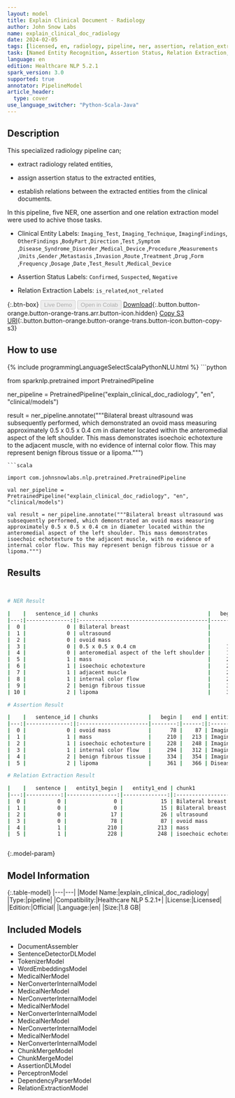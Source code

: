 ```yaml
---
layout: model
title: Explain Clinical Document - Radiology
author: John Snow Labs
name: explain_clinical_doc_radiology
date: 2024-02-05
tags: [licensed, en, radiology, pipeline, ner, assertion, relation_extraction]
task: [Named Entity Recognition, Assertion Status, Relation Extraction, Pipeline Healthcare]
language: en
edition: Healthcare NLP 5.2.1
spark_version: 3.0
supported: true
annotator: PipelineModel
article_header:
  type: cover
use_language_switcher: "Python-Scala-Java"
---
```


## Description

This specialized radiology pipeline can;

- extract radiology related entities,

- assign assertion status to the extracted entities,

- establish relations between the extracted entities from the clinical documents.

In this pipeline, five NER, one assertion and one relation extraction model were used to achive those tasks.

- Clinical Entity Labels: `Imaging_Test`, `Imaging_Technique`, `ImagingFindings`, `OtherFindings` ,`BodyPart` ,`Direction` ,`Test` ,`Symptom` ,`Disease_Syndrome_Disorder` ,`Medical_Device` ,`Procedure` ,`Measurements` ,`Units` ,`Gender` ,`Metastasis` ,`Invasion` ,`Route` ,`Treatment` ,`Drug` ,`Form` ,`Frequency` ,`Dosage` ,`Date` ,`Test_Result` ,`Medical_Device`

- Assertion Status Labels: `Confirmed`, `Suspected`, `Negative`

- Relation Extraction Labels: `is_related`,`not_related`

{:.btn-box}
<button class="button button-orange" disabled>Live Demo</button>
<button class="button button-orange" disabled>Open in Colab</button>
[Download](https://s3.amazonaws.com/auxdata.johnsnowlabs.com/clinical/models/explain_clinical_doc_radiology_en_5.2.1_3.0_1707126709129.zip){:.button.button-orange.button-orange-trans.arr.button-icon.hidden}
[Copy S3 URI](s3://auxdata.johnsnowlabs.com/clinical/models/explain_clinical_doc_radiology_en_5.2.1_3.0_1707126709129.zip){:.button.button-orange.button-orange-trans.button-icon.button-copy-s3}

## How to use



<div class="tabs-box" markdown="1">
{% include programmingLanguageSelectScalaPythonNLU.html %}
```python

from sparknlp.pretrained import PretrainedPipeline

ner_pipeline = PretrainedPipeline("explain_clinical_doc_radiology", "en", "clinical/models")

result = ner_pipeline.annotate("""Bilateral breast ultrasound was subsequently performed, which demonstrated an ovoid mass measuring approximately 0.5 x 0.5 x 0.4 cm in diameter located within the anteromedial aspect of the left shoulder. This mass demonstrates isoechoic echotexture to the adjacent muscle, with no evidence of internal color flow. This may represent benign fibrous tissue or a lipoma.""")

```
```scala

import com.johnsnowlabs.nlp.pretrained.PretrainedPipeline

val ner_pipeline = PretrainedPipeline("explain_clinical_doc_radiology", "en", "clinical/models")

val result = ner_pipeline.annotate("""Bilateral breast ultrasound was subsequently performed, which demonstrated an ovoid mass measuring approximately 0.5 x 0.5 x 0.4 cm in diameter located within the anteromedial aspect of the left shoulder. This mass demonstrates isoechoic echotexture to the adjacent muscle, with no evidence of internal color flow. This may represent benign fibrous tissue or a lipoma.""")

```
</div>

## Results

```bash


# NER Result

|    |   sentence_id | chunks                                   |   begin |   end | entities                  |
|---:|--------------:|:-----------------------------------------|--------:|------:|:--------------------------|
|  0 |             0 | Bilateral breast                         |       0 |    15 | BodyPart                  |
|  1 |             0 | ultrasound                               |      17 |    26 | Imaging_Test              |
|  2 |             0 | ovoid mass                               |      78 |    87 | ImagingFindings           |
|  3 |             0 | 0.5 x 0.5 x 0.4 cm                       |     113 |   130 | Measurements              |
|  4 |             0 | anteromedial aspect of the left shoulder |     163 |   202 | BodyPart                  |
|  5 |             1 | mass                                     |     210 |   213 | ImagingFindings           |
|  6 |             1 | isoechoic echotexture                    |     228 |   248 | ImagingFindings           |
|  7 |             1 | adjacent muscle                          |     257 |   271 | BodyPart                  |
|  8 |             1 | internal color flow                      |     294 |   312 | ImagingFindings           |
|  9 |             2 | benign fibrous tissue                    |     334 |   354 | ImagingFindings           |
| 10 |             2 | lipoma                                   |     361 |   366 | Disease_Syndrome_Disorder |

# Assertion Result

|    |   sentence_id | chunks                |   begin |   end | entities                  | assertion   |
|---:|--------------:|:----------------------|--------:|------:|:--------------------------|:------------|
|  0 |             0 | ovoid mass            |      78 |    87 | ImagingFindings           | Confirmed   |
|  1 |             1 | mass                  |     210 |   213 | ImagingFindings           | Confirmed   |
|  2 |             1 | isoechoic echotexture |     228 |   248 | ImagingFindings           | Confirmed   |
|  3 |             1 | internal color flow   |     294 |   312 | ImagingFindings           | Negative    |
|  4 |             2 | benign fibrous tissue |     334 |   354 | ImagingFindings           | Suspected   |
|  5 |             2 | lipoma                |     361 |   366 | Disease_Syndrome_Disorder | Suspected   |

# Relation Extraction Result

|    |   sentence |   entity1_begin |   entity1_end | chunk1                | entity1         |   entity2_begin |   entity2_end | chunk2             | entity2         | relation   |   confidence |
|---:|-----------:|----------------:|--------------:|:----------------------|:----------------|----------------:|--------------:|:-------------------|:----------------|:-----------|-------------:|
|  0 |          0 |               0 |            15 | Bilateral breast      | BodyPart        |              17 |            26 | ultrasound         | Imaging_Test    | is_related |     1        |
|  1 |          0 |               0 |            15 | Bilateral breast      | BodyPart        |              78 |            87 | ovoid mass         | ImagingFindings | is_related |     0.999997 |
|  2 |          0 |              17 |            26 | ultrasound            | Imaging_Test    |              78 |            87 | ovoid mass         | ImagingFindings | is_related |     0.999569 |
|  3 |          0 |              78 |            87 | ovoid mass            | ImagingFindings |             113 |           130 | 0.5 x 0.5 x 0.4 cm | Measurements    | is_related |     1        |
|  4 |          1 |             210 |           213 | mass                  | ImagingFindings |             257 |           271 | adjacent muscle    | BodyPart        | is_related |     0.997639 |
|  5 |          1 |             228 |           248 | isoechoic echotexture | ImagingFindings |             257 |           271 | adjacent muscle    | BodyPart        | is_related |     0.999999 |



```

{:.model-param}
## Model Information

{:.table-model}
|---|---|
|Model Name:|explain_clinical_doc_radiology|
|Type:|pipeline|
|Compatibility:|Healthcare NLP 5.2.1+|
|License:|Licensed|
|Edition:|Official|
|Language:|en|
|Size:|1.8 GB|

## Included Models

- DocumentAssembler
- SentenceDetectorDLModel
- TokenizerModel
- WordEmbeddingsModel
- MedicalNerModel
- NerConverterInternalModel
- MedicalNerModel
- NerConverterInternalModel
- MedicalNerModel
- NerConverterInternalModel
- MedicalNerModel
- NerConverterInternalModel
- MedicalNerModel
- NerConverterInternalModel
- ChunkMergeModel
- ChunkMergeModel
- AssertionDLModel
- PerceptronModel
- DependencyParserModel
- RelationExtractionModel